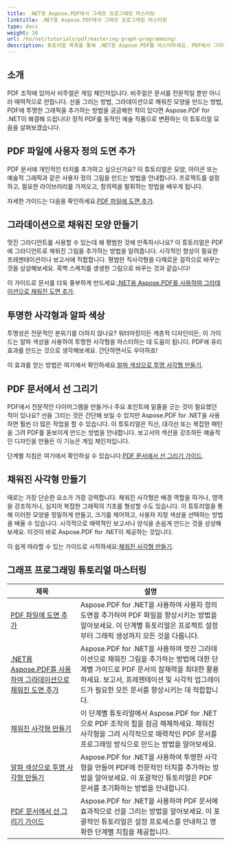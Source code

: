 ```yaml
---
title: .NET용 Aspose.PDF에서 그래프 프로그래밍 마스터링
linktitle: .NET용 Aspose.PDF에서 그래프 프로그래밍 마스터링
type: docs
weight: 16
url: /ko/net/tutorials/pdf/mastering-graph-programming/
description: 튜토리얼 목록을 통해 .NET용 Aspose.PDF를 마스터하세요. PDF에서 그라데이션, 채워진 사각형, 선과 같은 그리기 향상을 배우세요. 단계별 가이드가 제공됩니다.
---
```

## 소개

PDF 조작에 있어서 비주얼은 게임 체인저입니다. 비주얼은 문서를 전문적일 뿐만 아니라 매력적으로 만듭니다. 선을 그리는 방법, 그라데이션으로 채워진 모양을 만드는 방법, PDF에 투명한 그래픽을 추가하는 방법을 궁금해한 적이 있다면 Aspose.PDF for .NET이 해결해 드립니다! 정적 PDF를 동적인 예술 작품으로 변환하는 이 튜토리얼 모음을 살펴보겠습니다.

## PDF 파일에 사용자 정의 도면 추가  

PDF 문서에 개인적인 터치를 추가하고 싶으신가요? 이 튜토리얼은 모양, 아이콘 또는 예술적 그래픽과 같은 사용자 정의 그림을 만드는 방법을 안내합니다. 프로젝트를 설정하고, 필요한 라이브러리를 가져오고, 창의력을 발휘하는 방법을 배우게 됩니다.  

 자세한 가이드는 다음을 확인하세요.[PDF 파일에 도면 추가](./adding-drawing/).

## 그라데이션으로 채워진 모양 만들기  

멋진 그라디언트를 사용할 수 있는데 왜 평범한 것에 만족하시나요? 이 튜토리얼은 PDF에 그라디언트로 채워진 그림을 추가하는 방법을 알려줍니다. 시각적인 향상이 필요한 프레젠테이션이나 보고서에 적합합니다. 평범한 직사각형을 다채로운 걸작으로 바꾸는 것을 상상해보세요. 흑백 스케치를 생생한 그림으로 바꾸는 것과 같습니다!  

 이 가이드로 문서를 더욱 풍부하게 만드세요:[.NET용 Aspose.PDF를 사용하여 그라데이션으로 채워진 도면 추가](./add-gradient-filled-drawings/).


## 투명한 사각형과 알파 색상  

투명성은 전문적인 분위기를 더하지 않나요? 워터마킹이든 계층적 디자인이든, 이 가이드는 알파 색상을 사용하여 투명한 사각형을 마스터하는 데 도움이 됩니다. PDF에 유리 효과를 만드는 것으로 생각해보세요. 간단하면서도 우아하죠!  

 이 효과를 얻는 방법은 여기에서 확인하세요.[알파 색상으로 투명 사각형 만들기](./create-transparent-rectangle-with-alpha-color/).

## PDF 문서에서 선 그리기  

PDF에서 전문적인 다이어그램을 만들거나 주요 포인트에 밑줄을 긋는 것이 필요했던 적이 있나요? 선을 그리는 것은 간단해 보일 수 있지만 Aspose.PDF for .NET을 사용하면 훨씬 더 많은 작업을 할 수 있습니다. 이 튜토리얼은 직선, 대각선 또는 복잡한 패턴을 그려 PDF를 돋보이게 만드는 방법을 안내합니다. 보고서의 섹션을 강조하든 예술적인 디자인을 만들든 이 기능은 게임 체인저입니다.  

 단계별 지침은 여기에서 확인하실 수 있습니다.[PDF 문서에서 선 그리기 가이드](./guide-to-drawing-lines/).

## 채워진 사각형 만들기  

때로는 가장 단순한 요소가 가장 강력합니다. 채워진 사각형은 배경 역할을 하거나, 영역을 강조하거나, 심지어 복잡한 그래픽의 기초를 형성할 수도 있습니다. 이 튜토리얼을 통해 이러한 모양을 정밀하게 만들고, 크기를 제어하고, 사용자 지정 색상을 선택하는 방법을 배울 수 있습니다. 시각적으로 매력적인 보고서나 양식을 손쉽게 만드는 것을 상상해 보세요. 이것이 바로 Aspose.PDF for .NET이 제공하는 것입니다.  

 이 쉽게 따라할 수 있는 가이드로 시작하세요:[채워진 사각형 만들기](./creating-filled-rectangle/).


## 그래프 프로그래밍 튜토리얼 마스터링
| 제목 | 설명 |
| --- | --- | 
| [PDF 파일에 도면 추가](./adding-drawing/) | Aspose.PDF for .NET을 사용하여 사용자 정의 도면을 추가하여 PDF 파일을 향상시키는 방법을 알아보세요. 이 단계별 튜토리얼은 프로젝트 설정부터 그래픽 생성까지 모든 것을 다룹니다. |  
| [.NET용 Aspose.PDF를 사용하여 그라데이션으로 채워진 도면 추가](./add-gradient-filled-drawings/) | Aspose.PDF for .NET을 사용하여 멋진 그라데이션으로 채워진 그림을 추가하는 방법에 대한 단계별 가이드로 PDF 문서의 잠재력을 최대한 활용하세요. 보고서, 프레젠테이션 및 시각적 업그레이드가 필요한 모든 문서를 향상시키는 데 적합합니다. |  
| [채워진 사각형 만들기](./creating-filled-rectangle/) | 이 단계별 튜토리얼에서 Aspose.PDF for .NET으로 PDF 조작의 힘을 잠금 해제하세요. 채워진 사각형을 그려 시각적으로 매력적인 PDF 문서를 프로그래밍 방식으로 만드는 방법을 알아보세요. |  
| [알파 색상으로 투명 사각형 만들기](./create-transparent-rectangle-with-alpha-color/) | Aspose.PDF for .NET을 사용하여 투명한 사각형을 만들어 PDF에 전문적인 터치를 추가하는 방법을 알아보세요. 이 포괄적인 튜토리얼은 PDF 문서를 초기화하는 방법을 안내합니다. |   
| [PDF 문서에서 선 그리기 가이드](./guide-to-drawing-lines/) | Aspose.PDF for .NET을 사용하여 PDF 문서에 효과적으로 선을 그리는 방법을 알아보세요. 이 포괄적인 튜토리얼은 설정 프로세스를 안내하고 명확한 단계별 지침을 제공합니다. |  